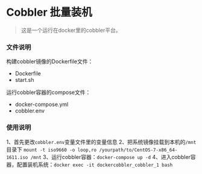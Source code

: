 # Cobbler 批量装机

> 这是一个运行在docker里的cobbler平台。

### 文件说明

构建cobbler镜像的Dockerfile文件：

- Dockerfile
- start.sh

运行cobbler容器的compose文件：

- docker-compose.yml
- cobbler.env

### 使用说明

1、首先更改`cobbler.env`变量文件里的变量信息
2、把系统镜像挂载到本机的`/mnt`目录下 `mount -t iso9660 -o loop,ro /yourpath/to/CentOS-7-x86_64-1611.iso /mnt`
3、运行cobbler容器：`docker-compose up -d`
4、进入cobbler容器，配置装机系统：`docker exec -it dockercobbler_cobbler_1 bash`
